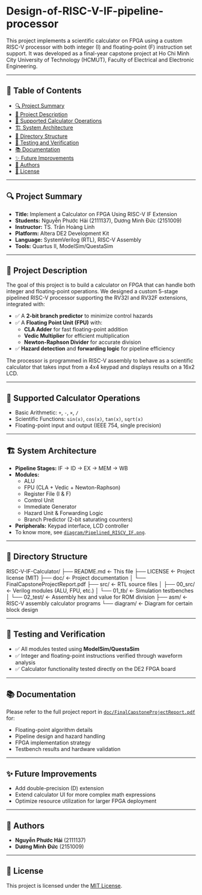 # Design-of-RISC-V-IF-pipeline-processor
This project implements a scientific calculator on FPGA using a custom RISC-V processor with both integer (I) and floating-point (F) instruction set support. It was developed as a final-year capstone project at Ho Chi Minh City University of Technology (HCMUT), Faculty of Electrical and Electronic Engineering.

---

## 📌 Table of Contents

- [🔍 Project Summary](#-project-summary)
- [🧠 Project Description](#-project-description)
- [🧮 Supported Calculator Operations](#-supported-calculator-operations)
- [🏗️ System Architecture](#-system-architecture)
- [📁 Directory Structure](#-directory-struture)
- [🧪 Testing and Verification](#-testing-and-verification)
- [📚 Documentation](#-documentation)
- [✨ Future Improvements](#-future-improvements)
- [👤 Authors](#-authors)
- [📜 License](#-license)

---

## 🔍 Project Summary

- **Title:** Implement a Calculator on FPGA Using RISC-V IF Extension  
- **Students:** Nguyễn Phước Hải (2111137), Dương Minh Đức (2151009)  
- **Instructor:** TS. Trần Hoàng Linh  
- **Platform:** Altera DE2 Development Kit  
- **Language:** SystemVerilog (RTL), RISC-V Assembly  
- **Tools:** Quartus II, ModelSim/QuestaSim

---

## 🧠 Project Description

The goal of this project is to build a calculator on FPGA that can handle both integer and floating-point operations. We designed a custom 5-stage pipelined RISC-V processor supporting the RV32I and RV32F extensions, integrated with:

- ✅ A **2-bit branch predictor** to minimize control hazards  
- ✅ A **Floating Point Unit (FPU)** with:
  - **CLA Adder** for fast floating-point addition
  - **Vedic Multiplier** for efficient multiplication
  - **Newton-Raphson Divider** for accurate division  
- ✅ **Hazard detection** and **forwarding logic** for pipeline efficiency

The processor is programmed in RISC-V assembly to behave as a scientific calculator that takes input from a 4x4 keypad and displays results on a 16x2 LCD.

---

## 🧮 Supported Calculator Operations

- Basic Arithmetic: `+`, `-`, `×`, `/`
- Scientific Functions: `sin(x)`, `cos(x)`, `tan(x)`, `sqrt(x)`
- Floating-point input and output (IEEE 754, single precision)

---

## 🏗️ System Architecture

- **Pipeline Stages:** IF → ID → EX → MEM → WB
- **Modules:**
  - ALU
  - FPU (CLA + Vedic + Newton-Raphson)
  - Register File (I & F)
  - Control Unit
  - Immediate Generator
  - Hazard Unit & Forwarding Logic
  - Branch Predictor (2-bit saturating counters)
- **Peripherals:** Keypad interface, LCD controller
- To know more, see [`diagram/Pipelined_RISCV_IF.png`](./diagram/Pipelined_RISCV_IF.png).

---

## 📁 Directory Structure
RISC-V-IF-Calculator/
├── README.md ← This file
├── LICENSE ← Project license (MIT)
├── doc/ ← Project documentation
│ └── FinalCapstoneProjectReport.pdf
├── src/ ← RTL source files
│ ├── 00_src/ ← Verilog modules (ALU, FPU, etc.)
│ └── 01_tb/ ← Simulation testbenches
│ └── 02_test/ ← Assembly hex and value for ROM division
├── asm/ ← RISC-V assembly calculator programs
└── diagram/ ← Diagram for certain block design

---

## 🧪 Testing and Verification

- ✅ All modules tested using **ModelSim/QuestaSim**
- ✅ Integer and floating-point instructions verified through waveform analysis
- ✅ Calculator functionality tested directly on the DE2 FPGA board

---

## 📚 Documentation

Please refer to the full project report in [`doc/FinalCapstoneProjectReport.pdf`](./doc/FinalCapstoneProjectReport.pdf) for:

- Floating-point algorithm details
- Pipeline design and hazard handling
- FPGA implementation strategy
- Testbench results and hardware validation

---

## ✨ Future Improvements

- Add double-precision (D) extension
- Extend calculator UI for more complex math expressions
- Optimize resource utilization for larger FPGA deployment

---

## 👤 Authors

- **Nguyễn Phước Hải** (2111137)  
- **Dương Minh Đức** (2151009)

---

## 📜 License

This project is licensed under the [MIT License](./LICENSE).

